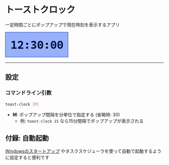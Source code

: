 # トーストクロック

一定時間ごとにポップアップで現在時刻を表示するアプリ

![screenshot](docs/images/toast-clock.png)

----

## 設定

### コマンドライン引数

```sh
toast-clock [M]
```

- **M**: ポップアップ間隔を分単位で指定する (省略時: 30)
    - 例: `toast-clock 15` なら15分間隔でポップアップが表示される

## 付録: 自動起動

[Windowsのスタートアップ](https://support.microsoft.com/ja-jp/windows/150da165-dcd9-7230-517b-cf3c295d89dd) やタスクスケジューラを使って自動で起動するように設定すると便利です
